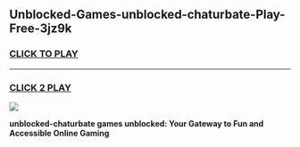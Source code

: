 
## Unblocked-Games-unblocked-chaturbate-Play-Free-3jz9k
<h3>
<a href="https://premium76.site?title=unblocked-chaturbate&ref=19M">CLICK TO PLAY</a></h3>
<hr>

<h3>
<a href="https://premium76.site?title=unblocked-chaturbate&ref=19M">CLICK 2 PLAY</a>
  
</h3>

<a href="https://premium76.site?title=unblocked-chaturbate&ref=19M"><img src="https://clearcache.store/games.png"></a>


**unblocked-chaturbate games unblocked: Your Gateway to Fun and Accessible Online Gaming**
